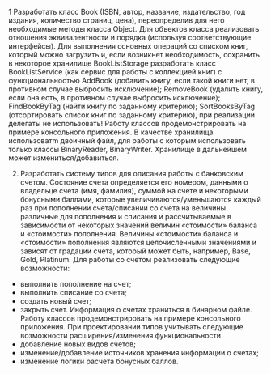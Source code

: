 1 Разработать класс Book (ISBN, автор, название, издательство, год издания, количество страниц, цена), переопределив для него необходимые методы класса Object. Для объектов класса реализовать отношения эквивалентности и порядка (используя соответствующие интерфейсы). Для выполнения основных операций со списком книг, который можно загрузить и, если возникнет необходимость, сохранить в некоторое хранилище BookListStorage разработать класс BookListService (как сервис для работы с коллекцией книг) с функциональностью AddBook (добавить книгу, если такой книги нет, в противном случае выбросить исключение); RemoveBook (удалить книгу, если она есть, в противном случае выбросить исключение); FindBookByTag (найти книгу по заданному критерию); SortBooksByTag (отсортировать список книг по заданному критерию), при реализации делегаты не использовать!
  Работу классов продемонстрировать на примере консольного приложения. 
  В качестве хранилища использоватm двоичный файл, для работы с которым использовать только классы BinaryReader, BinaryWriter. Хранилище в дальнейшем может измениться/добавиться.
  
2. Разработать систему типов для описания работы с банковским счетом. Состояние счета определяется его номером, данными о владельце счета (имя, фамилия), суммой на счете и некоторыми бонусными баллами, которые увеличиваются/уменьшаются каждый раз при пополнении счета/списании со счета на величины различные для пополнения и списания и рассчитываемые в зависимости от некоторых значений величин «стоимости» баланса и «стоимости» пополнения. Величины «стоимости» баланса и «стоимости» пополнения являются целочисленными значениями и зависят от градации счета, который может быть, например,  Base, Gold, Platinum.
Для работы со счетом реализовать следующие возможности: 
-	выполнить пополнение на счет;
-	выполнить списание со счета; 
-	создать новый счет; 
-	закрыть счет. 
Информация о счетах храниться в бинарном файле.
Работу классов продемонстрировать на примере консольного приложения. 
При проектировании типов учитывать следующие возможности расширения/изменения функциональности
-	добавление новых видов счетов;
-	изменение/добавление источников хранения информации о счетах;
-	изменение логики расчета бонусных баллов.
